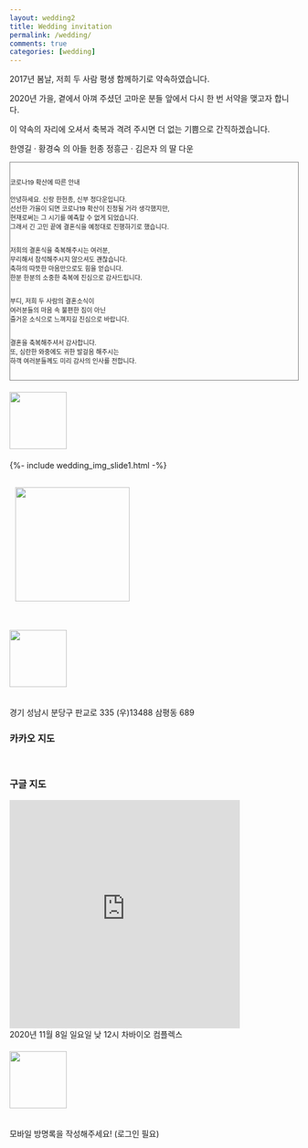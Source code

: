 ```yaml
---
layout: wedding2
title: Wedding invitation
permalink: /wedding/
comments: true
categories: [wedding]
---
```


<!-- <div style="margin:0;">
<img src="images/flower2.png" style="width:30px;">
</div> -->

2017년 봄날,
저희 두 사람 평생 함께하기로 약속하였습니다.

2020년 가을,
곁에서 아껴 주셨던 고마운 분들 앞에서
다시 한 번 서약을 맺고자 합니다.

이 약속의 자리에 오셔서 축복과 격려 주시면
더 없는 기쁨으로 간직하겠습니다.

한영길 · 황경숙 의 아들 헌종
정흥근 · 김은자 의 딸 다운

<div style="border:1px solid gray;border-width:1px;width:100%;margin:auto;padding:15px 0px;font-size:11px">

코로나19 확산에 따른 안내<br><br>
안녕하세요. 신랑 한헌종, 신부 정다운입니다.<br>
선선한 가을이 되면 코로나19 확산이 진정될 거라 생각했지만,<br>
현재로써는 그 시기를 예측할 수 없게 되었습니다.<br>
그래서 긴 고민 끝에 결혼식을 예정대로 진행하기로 했습니다.<br><br>

저희의 결혼식을 축복해주시는 여러분,<br>
무리해서 참석해주시지 않으셔도 괜찮습니다.<br>
축하의 따뜻한 마음만으로도 힘을 얻습니다.<br>
한분 한분의 소중한 축복에 진심으로 감사드립니다.<br><br>

부디, 저희 두 사람의 결혼소식이<br>
여러분들의 마음 속 불편한 짐이 아닌<br>
즐거운 소식으로 느껴지길 진심으로 바랍니다.<br><br>

결혼을 축복해주셔서 감사합니다.<br>
또, 심란한 와중에도 귀한 발걸음 해주시는<br>
하객 여러분들께도 미리 감사의 인사를 전합니다.<br>

</div>

<div style="margin:0;">
<img src="images/wedding_photo2.png" style="width:100px;margin:20px 0px;">
</div>

<div style="width:100%;margin:auto;">
{%- include wedding_img_slide1.html -%}
</div>

<div style="margin:10;">
<a href="/wedding_photo/">
<img src="images/wedding_photo_more.png" style="width:200px;margin:20px 0px;">
</a>
</div>

<div style="margin:0;">
<img src="images/wedding_location.png" style="width:100px;margin:20px 0px;">
</div>

경기 성남시 분당구 판교로 335 (우)13488
삼평동 689

### 카카오 지도

<div id="daumRoughmapContainer1598191113323" class="root_daum_roughmap root_daum_roughmap_landing" style="margin:auto;width:80%;"></div>
<script charset="UTF-8" class="daum_roughmap_loader_script" src="https://ssl.daumcdn.net/dmaps/map_js_init/roughmapLoader.js"></script>
<!-- 3. 실행 스크립트 -->
<script charset="UTF-8">
	new daum.roughmap.Lander({
		"timestamp" : "1598191113323",
		"key" : "2zqum",
		"mapHeight" : "400"
    }).render();
  function resizeMap() {
  var mapContainer = document.getElementById('daumRoughmapContainer1598191113323'),
    mapOption = { 
      draggable: false,
    };
  var map = new kakao.maps.Map(mapContainer, mapOption); // 지도를 생성합니다
  mapContainer.style.height = '400px'; 
  function relayout() {    
  
    // 지도를 표시하는 div 크기를 변경한 이후 지도가 정상적으로 표출되지 않을 수도 있습니다
    // 크기를 변경한 이후에는 반드시  map.relayout 함수를 호출해야 합니다 
    // window의 resize 이벤트에 의한 크기변경은 map.relayout 함수가 자동으로 호출됩니다
    map.relayout();
}
}
</script>
<script>
  function setDraggable(draggable) {
    // 마우스 드래그로 지도 이동 가능여부를 설정합니다
    map.setDraggable(false);    
}
</script>
<br>

### 구글 지도

<iframe src="https://www.google.com/maps/embed?pb=!1m14!1m8!1m3!1d3169.426279087393!2d127.1098301!3d37.4033981!3m2!1i1024!2i768!4f13.1!3m3!1m2!1s0x357ca7f119ef78dd%3A0x3bbcb255bcf35a2d!2z7LCo67CU7J207Jik7Lu07ZSM66CJ7Iqk!5e0!3m2!1sko!2skr!4v1598161329817!5m2!1sko!2skr" frameborder="0" style="border:0;width:80%;height:400px;margin:auto;" allowfullscreen="" aria-hidden="false" tabindex="0"></iframe>

<br>
2020년 11월 8일 일요일 낮 12시
차바이오 컴플렉스

<div style="margin:0;">
<img src="images/wedding_comments.png" style="width:100px;margin:20px 0px;">
</div>

모바일 방명록을 작성해주세요!
(로그인 필요)